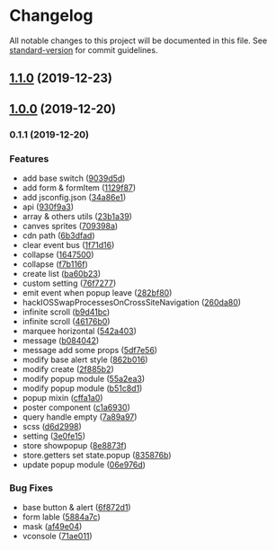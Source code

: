 # Changelog

All notable changes to this project will be documented in this file. See [standard-version](https://github.com/conventional-changelog/standard-version) for commit guidelines.

## [1.1.0](https://github.com/musi1024/vue-component-library/compare/v1.0.0...v1.1.0) (2019-12-23)

## [1.0.0](https://github.com/musi1024/vue-component-library/compare/v0.1.1...v1.0.0) (2019-12-20)

### 0.1.1 (2019-12-20)


### Features

* add base switch ([9039d5d](https://github.com/musi1024/vue-component-library/commit/9039d5da2256e3bb739359aea6fa90ef142c9025))
* add form & formItem ([1129f87](https://github.com/musi1024/vue-component-library/commit/1129f87648a7be78c315978a37544a4ccda49006))
* add jsconfig.json ([34a86e1](https://github.com/musi1024/vue-component-library/commit/34a86e15c5a6826b4bc6a7916d1de0d951a675d1))
* api ([930f9a3](https://github.com/musi1024/vue-component-library/commit/930f9a31702add40249032db5cf3bdf213c95fb1))
* array & others utils ([23b1a39](https://github.com/musi1024/vue-component-library/commit/23b1a39aab2706a4ce6e690892f7d7682b3db21a))
* canves sprites ([709398a](https://github.com/musi1024/vue-component-library/commit/709398a22eab1f164057f03eb60025b10c2e545d))
* cdn path ([6b3dfad](https://github.com/musi1024/vue-component-library/commit/6b3dfad1a177fd9d338c9066c3001a621ac68692))
* clear event bus ([1f71d16](https://github.com/musi1024/vue-component-library/commit/1f71d16ada5bc56b1fca3aeae7ceacdbedf1ccd5))
* collapse ([1647500](https://github.com/musi1024/vue-component-library/commit/16475000e3ff5d950e13c6d3d311cd8a57d7fa93))
* collapse ([f7b116f](https://github.com/musi1024/vue-component-library/commit/f7b116f036de077ea6a3acdf837edcd42cec9905))
* create list ([ba60b23](https://github.com/musi1024/vue-component-library/commit/ba60b23a158390940bd84b34944e3d930286eaf2))
* custom setting ([76f7277](https://github.com/musi1024/vue-component-library/commit/76f72773bd843be3b7621a246f5d80e13ab5e86b))
* emit event when popup leave ([282bf80](https://github.com/musi1024/vue-component-library/commit/282bf80bc037b664d2c0b26c89143599382b3c0b))
* hackIOSSwapProcessesOnCrossSiteNavigation ([260da80](https://github.com/musi1024/vue-component-library/commit/260da80d8738da2654e0cbfffebdbc544e40733c))
* infinite scroll ([b9d41bc](https://github.com/musi1024/vue-component-library/commit/b9d41bc69157b8abd3440698cfe7e1381d683ee3))
* infinite scroll ([46176b0](https://github.com/musi1024/vue-component-library/commit/46176b093f1535269e89350c8d5d90022205c83c))
* marquee horizontal ([542a403](https://github.com/musi1024/vue-component-library/commit/542a403aea22d905dd2ae7f3c130dbb1da4d8c7e))
* message ([b084042](https://github.com/musi1024/vue-component-library/commit/b08404203b8e3167debb9de03e228f6adbf9a1ec))
* message add some props ([5df7e56](https://github.com/musi1024/vue-component-library/commit/5df7e562943e6c65b4756001537c56d02d7e7ca4))
* modify base alert style ([862b016](https://github.com/musi1024/vue-component-library/commit/862b016cc54967606c6ba5874338c58c5805191f))
* modify create ([2f885b2](https://github.com/musi1024/vue-component-library/commit/2f885b2af411433ae0d977a39aa40cb43f80f886))
* modify popup module ([55a2ea3](https://github.com/musi1024/vue-component-library/commit/55a2ea39f072f220af28cf88900752838589535e))
* modify popup module ([b51c8d1](https://github.com/musi1024/vue-component-library/commit/b51c8d1962432d6aef99e78e6a6151e9a2689bf6))
* popup mixin ([cffa1a0](https://github.com/musi1024/vue-component-library/commit/cffa1a0c266e9875d20fcf0a4fe4cbc34294bd9e))
* poster component ([c1a6930](https://github.com/musi1024/vue-component-library/commit/c1a693065efa6789ab9eb1be58bef9ac963cacd0))
* query handle empty ([7a89a97](https://github.com/musi1024/vue-component-library/commit/7a89a973b711315504c1c1f1356344caa09f9612))
* scss ([d6d2998](https://github.com/musi1024/vue-component-library/commit/d6d29986f5ba1df7fbe3d5892fae44e5518ab397))
* setting ([3e0fe15](https://github.com/musi1024/vue-component-library/commit/3e0fe1573e4714a9c7e7215fddfa02b8116cbfc4))
* store showpopup ([8e8873f](https://github.com/musi1024/vue-component-library/commit/8e8873fc7960e34e8de31bd340a9833ba59e7b35))
* store.getters set state.popup ([835876b](https://github.com/musi1024/vue-component-library/commit/835876b37c06dc2eecded95d096151511f2178e2))
* update popup module ([06e976d](https://github.com/musi1024/vue-component-library/commit/06e976d5b32946bb75f1a3d4b504c0565800d74c))


### Bug Fixes

* base button & alert ([6f872d1](https://github.com/musi1024/vue-component-library/commit/6f872d1b5e407fe5467c3b0d42b0b39673f6e906))
* form lable ([5884a7c](https://github.com/musi1024/vue-component-library/commit/5884a7c4d41b19d2643c0f98a1d39a7b029b85a1))
* mask ([af49e04](https://github.com/musi1024/vue-component-library/commit/af49e04e0b65bfedc4c76e29728a68eeacba376d))
* vconsole ([71ae011](https://github.com/musi1024/vue-component-library/commit/71ae011623ff8db9a11cbdf9b40bc24f790fc75f))

